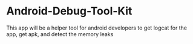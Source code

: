 # Android-Debug-Tool-Kit
This app will be a helper tool for android developers to get logcat for the app, get apk, and detect the memory leaks
